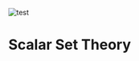 ![test](https://github.com/cmloegcmluin/scalar-set-theory/actions/workflows/test.yml/badge.svg)

# Scalar Set Theory
